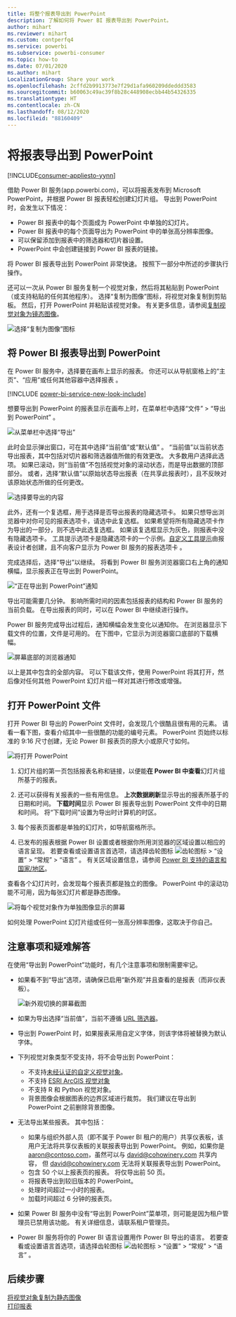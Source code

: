 ```yaml
---
title: 将整个报表导出到 PowerPoint
description: 了解如何将 Power BI 报表导出到 PowerPoint。
author: mihart
ms.reviewer: mihart
ms.custom: contperfq4
ms.service: powerbi
ms.subservice: powerbi-consumer
ms.topic: how-to
ms.date: 07/01/2020
ms.author: mihart
LocalizationGroup: Share your work
ms.openlocfilehash: 2cffd2b9913773e7f29d1afa960209ddeddd3583
ms.sourcegitcommit: b60063c49ac39f8b28c448908ecbb44b54326335
ms.translationtype: HT
ms.contentlocale: zh-CN
ms.lasthandoff: 08/12/2020
ms.locfileid: "88160409"
---
```

# <a name="export-reports-to-powerpoint"></a>将报表导出到 PowerPoint

[!INCLUDE[consumer-appliesto-yynn](../includes/consumer-appliesto-yynn.md)]


借助 Power BI 服务(app.powerbi.com)，可以将报表发布到 Microsoft PowerPoint，并根据 Power BI 报表轻松创建幻灯片组。 导出到 PowerPoint 时，会发生以下情况：

* Power BI 报表中的每个页面成为 PowerPoint 中单独的幻灯片。
* Power BI 报表中的每个页面导出为 PowerPoint 中的单张高分辨率图像。
* 可以保留添加到报表中的筛选器和切片器设置。
* PowerPoint 中会创建链接到 Power BI 报表的链接。

将 Power BI 报表导出到 PowerPoint 非常快速。 按照下一部分中所述的步骤执行操作。

还可以一次从 Power BI 服务复制一个视觉对象，然后将其粘贴到 PowerPoint（或支持粘贴的任何其他程序）。 选择“复制为图像”图标，将视觉对象复制到剪贴板。 然后，打开 PowerPoint 并粘贴该视觉对象。 有关更多信息，请参阅[复制视觉对象为镜态图像](../visuals/power-bi-visualization-copy-paste.md)。

![选择“复制为图像”图标](media/end-user-powerpoint/power-bi-copy.png)

## <a name="export-your-power-bi-report-to-powerpoint"></a>将 Power BI 报表导出到 PowerPoint
在 Power BI 服务中，选择要在画布上显示的报表。 你还可以从导航窗格上的“主页”、“应用”或任何其他容器中选择报表 。

[!INCLUDE [power-bi-service-new-look-include](../includes/power-bi-service-new-look-include.md)]

想要导出到 PowerPoint 的报表显示在画布上时，在菜单栏中选择“文件” > “导出到 PowerPoint” 。

![从菜单栏中选择“导出”](media/end-user-powerpoint/power-bi-export.png)

此时会显示弹出窗口，可在其中选择“当前值”或“默认值” 。 “当前值”以当前状态导出报表，其中包括对切片器和筛选器值所做的有效更改。  大多数用户选择此选项。 如果已滚动，则“当前值”不包括视觉对象的滚动状态，而是导出数据的顶部部分。 或者，选择“默认值”以原始状态导出报表（在共享此报表时），且不反映对该原始状态所做的任何更改。

![选择要导出的内容](media/end-user-powerpoint/power-bi-current-values.png)
 
此外，还有一个复选框，用于选择是否导出报表的隐藏选项卡。 如果只想导出浏览器中对你可见的报表选项卡，请选中此复选框。 如果希望将所有隐藏选项卡作为导出的一部分，则不选中此选复选框。 如果该复选框显示为灰色，则报表中没有隐藏选项卡。 工具提示选项卡是隐藏选项卡的一个示例。[自定义工具提示](../create-reports/desktop-tooltips.md)由报表设计者创建，且不向客户显示为 Power BI 服务的报表选项卡 。 

完成选择后，选择“导出”以继续。 将看到 Power BI 服务浏览器窗口右上角的通知横幅，显示报表正在导出到 PowerPoint。 



![“正在导出到 PowerPoint”通知](media/end-user-powerpoint/power-bi-export-progress.png)

导出可能需要几分钟。 影响所需时间的因素包括报表的结构和 Power BI 服务的当前负载。 在导出报表的同时，可以在 Power BI 中继续进行操作。

Power BI 服务完成导出过程后，通知横幅会发生变化以通知你。 在浏览器显示下载文件的位置，文件是可用的。 在下图中，它显示为浏览器窗口底部的下载横幅。

![屏幕底部的浏览器通知](media/end-user-powerpoint/power-bi-browsers.png)

以上是其中包含的全部内容。 可以下载该文件，使用 PowerPoint 将其打开，然后像对任何其他 PowerPoint 幻灯片组一样对其进行修改或增强。

## <a name="open-the-powerpoint-file"></a>打开 PowerPoint 文件
打开 Power BI 导出的 PowerPoint 文件时，会发现几个很酷且很有用的元素。 请看一看下图，查看介绍其中一些很酷的功能的编号元素。 PowerPoint 页始终以标准的 9:16 尺寸创建，无论 Power BI 报表页的原大小或原尺寸如何。

![将打开 PowerPoint](media/end-user-powerpoint/power-bi-powerpoint-numbered.png)

1. 幻灯片组的第一页包括报表名称和链接，以便能**在 Power BI 中查看**幻灯片组所基于的报表。
2. 还可以获得有关报表的一些有用信息。 **上次数据刷新**显示导出的报表所基于的日期和时间。 **下载时间**显示 Power BI 报表导出到 PowerPoint 文件中的日期和时间。 将“下载时间”设置为导出时计算机的时区。


3. 每个报表页面都是单独的幻灯片，如导航窗格所示。 
4. 已发布的报表根据 Power BI 设置或者根据你所用浏览器的区域设置以相应的语言呈现。 若要查看或设置语言首选项，请选择齿轮图标 ![齿轮图标](media/end-user-powerpoint/power-bi-settings-icon.png) > “设置” > “常规” > “语言”  。 有关区域设置信息，请参阅 [Power BI 支持的语言和国家/地区](../fundamentals/supported-languages-countries-regions.md)。


查看各个幻灯片时，会发现每个报表页都是独立的图像。 PowerPoint 中的滚动功能不可用，因为每张幻灯片都是静态图像。

![将每个视觉对象作为单独图像显示的屏幕](media/end-user-powerpoint/power-bi-images.png)

如何处理 PowerPoint 幻灯片组或任何一张高分辨率图像，这取决于你自己。

## <a name="considerations-and-troubleshooting"></a>注意事项和疑难解答
在使用“导出到 PowerPoint”功能时，有几个注意事项和限制需要牢记。
 

* 如果看不到“导出”选项，请确保已启用“新外观”并且查看的是报表（而非仪表板）。

    ![新外观切换的屏幕截图](media/end-user-powerpoint/power-bi-new-look.png)

* 如果为导出选择“当前值”，当前不遵循 [URL 筛选器](../collaborate-share/service-url-filters.md)。

* 导出到 PowerPoint 时，如果报表采用自定义字体，则该字体将被替换为默认字体。

* 下列视觉对象类型不受支持，将不会导出到 PowerPoint：
   - 不支持[未经认证的自定义视觉对象](../developer/visuals/power-bi-custom-visuals-certified.md)。 
   - 不支持 [ESRI ArcGIS 视觉对象](../visuals/power-bi-visualizations-arcgis.md)
   - 不支持 R 和 Python 视觉对象。
   - 背景图像会根据图表的边界区域进行裁剪。 我们建议在导出到 PowerPoint 之前删除背景图像。

* 无法导出某些报表。 其中包括：
    - 如果与组织外部人员（即不属于 Power BI 租户的用户）共享仪表板，该用户无法将共享仪表板的关联报表导出到 PowerPoint。 例如，如果你是 aaron@contoso.com，虽然可以与 david@cohowinery.com 共享内容， 但 david@cohowinery.com 无法将关联报表导出到 PowerPoint。
    - 包含 50 个以上报表页的报表。 将仅导出前 50 页。
    - 将报表导出到较旧版本的 PowerPoint。
    - 处理时间超过一小时的报表。 
    - 加载时间超过 6 分钟的报表页。 

* 如果 Power BI 服务中没有“导出到 PowerPoint”菜单项，则可能是因为租户管理员已禁用该功能。 有关详细信息，请联系租户管理员。
* Power BI 服务将你的 Power BI 语言设置用作 Power BI 导出的语言。 若要查看或设置语言首选项，请选择齿轮图标 ![齿轮图标](media/end-user-powerpoint/power-bi-settings-icon.png) > “设置” > “常规” > “语言”  。



## <a name="next-steps"></a>后续步骤
[将视觉对象复制为静态图像](../visuals/power-bi-visualization-copy-paste.md)    
[打印报表](end-user-print.md)
